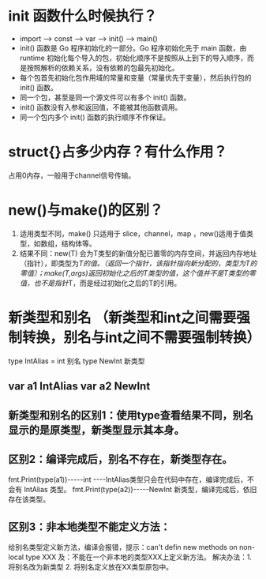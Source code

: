 # init 函数什么时候执行？
- import –> const –> var –> init() –> main()
- init() 函数是 Go 程序初始化的一部分。Go 程序初始化先于 main 函数，由 runtime 初始化每个导入的包，初始化顺序不是按照从上到下的导入顺序，而是按照解析的依赖关系，没有依赖的包最先初始化。
- 每个包首先初始化包作用域的常量和变量（常量优先于变量），然后执行包的 init() 函数。
- 同一个包，甚至是同一个源文件可以有多个 init() 函数。
- init() 函数没有入参和返回值，不能被其他函数调用。
- 同一个包内多个 init() 函数的执行顺序不作保证。


# struct{}占多少内存？有什么作用？
占用0内存，一般用于channel信号传输。

# new()与make()的区别？
1. 适用类型不同，make() 只适用于 slice，channel，map ，new()适用于值类型，如数组，结构体等。
2. 结果不同：new(T) 会为T类型的新值分配已置零的内存空间，并返回内存地址（指针），即类型为*T的值。（返回一个指针，该指针指向新分配的，类型为T的零值）；make(T,args)返回初始化之后的T类型的值，这个值并不是T类型的零值，也不是指针*T，而是经过初始化之后的T的引用。 

# 新类型和别名 （新类型和int之间需要强制转换，别名与int之间不需要强制转换）
type IntAlias = int  别名
type NewInt 新类型

var a1 IntAlias
var a2 NewInt
----------------------------
## 新类型和别名的区别1：使用type查看结果不同，别名显示的是原类型，新类型显示其本身。
## 区别2：编译完成后，别名不存在，新类型存在。
fmt.Print(type(a1))-----int ----IntAlias类型只会在代码中存在，编译完成后，不会有 IntAlias 类型。
fmt.Print(type(a2))-----NewInt 新类型，编译完成后，依旧存在该类型。
## 区别3：非本地类型不能定义方法：
给别名类型定义新方法，编译会报错，提示：can't defin new methods on non-local type XXX 及：不能在一个非本地的类型XXX上定义新方法。
解决办法：1. 将别名改为新类型 2. 将别名定义放在XX类型原包中。




